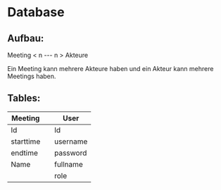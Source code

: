 # Database

## Aufbau:
Meeting < n --- n > Akteure

Ein Meeting kann mehrere Akteure haben und ein  Akteur kann mehrere Meetings haben. 

## Tables:
| Meeting |  | User | 
| ----- | ------ | ------ |
| Id || Id |
| starttime || username |
| endtime || password |
| Name | | fullname|
||| role |
